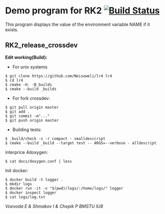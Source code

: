 
#  Demo program for RK2 [![Build Status](https://travis-ci.org/Neisoweli/lr4.svg?branch=master)](https://travis-ci.org/Neisoweli/lr4)

This program displays the value of the environment variable NAME if it exists. 


## RK2_release_crossdev

**Edit working(Build):**
- For unix systems
```ShellSession
$ git clone https://github.com/Neisoweli/lr4 lr4
$ cd lr4
$ cmake -H. -B_builds
$ cmake --build _builds
```
- For fork crossdev:
```ShellSession
$ git pull origin master
$ git add .
$ git commit -m"..."
$ git push origin master
```
- Building tests:
```ShellSession
$ _build/check -s -r compact - smalldesccript
$ cmake --build _build --target test -- ARGS=--verbose - alldescript
```
interprice 4doxygen:
```ShellSession
$ cat docs/doxygen.conf | less
```
Init docker:
```ShellSession
$ docker build -t logger .
$ mkdir logs
$ docker run -it -v "$(pwd)/logs/:/home/logs/" logger
$ docker inspect logger
$ cat logs/log.txt
```


*Voevoda E & Shmakov I & Chepik P
BMSTU IU8*